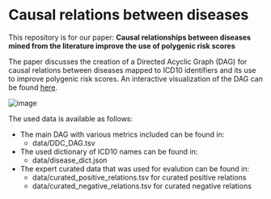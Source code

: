# Causal relations between diseases
 This repository is for our paper: **Causal relationships between diseases mined from the literature improve the use of polygenic risk scores**

 
The paper discusses the creation of a Directed Acyclic Graph (DAG) for causal relations between diseases mapped to ICD10 identifiers and its use to improve polygenic risk scores.
An interactive visualization of the DAG can be found [here](https://cosmograph.app/run/?data=https://raw.githubusercontent.com/stoonsi/Causal-relations-between-diseases/main/data/DDC_DAG.tsv&meta=https://raw.githubusercontent.com/stoonsi/Causal-relations-between-diseases/main/data/meta.tsv&gravity=0.48&repulsion=1.99&repulsionTheta=1.92&linkSpring=0.16&linkDistance=19&friction=0.93&renderLabels=true&renderHoveredLabel=true&renderLinks=true&linkArrows=true&nodeSizeScale=1.2&linkWidthScale=0.1&linkArrowsSizeScale=0.5&nodeSize=size-default&nodeColor=color-category&nodeLabel=id&linkWidth=width-avg-score&linkColor=color-avg-score&).

![image](https://github.com/stoonsi/Causal-relations-between-diseases/assets/63608176/b2a2ca43-c4c1-4ad5-b21c-79bb86c0dae8)

The used data is available as follows:

- The main DAG with various metrics included can be found in:
  - data/DDC_DAG.tsv
- The used dictionary of ICD10 names can be found in:
  - data/disease_dict.json
- The expert curated data that was used for evalution can be found in:
  - data/curated_positive_relations.tsv for curated positive relations
  - data/curated_negative_relations.tsv for curated negative relations
